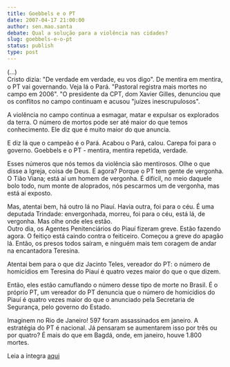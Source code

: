 ```yaml
---
title: Goebbels e o PT
date: 2007-04-17 21:00:00
author: sen.mao.santa
debate: Qual a solução para a violência nas cidades?
slug: goebbels-e-o-pt
status: publish 
type: post
---
```


  
(...)  
Cristo dizia: "De verdade em verdade, eu vos digo". De mentira em mentira, o PT vai governando. Veja lá o Pará. "Pastoral registra mais mortes no campo em 2006". "O presidente da CPT, dom Xavier Gilles, denunciou que os conflitos no campo continuam e acusou "juízes inescrupulosos".  
  
A violência no campo continua a esmagar, matar e expulsar os explorados da terra. O número de mortos pode ser até maior do que temos conhecimento. Ele diz que é muito maior do que anuncia.  
  
E diz lá que o campeão é o Pará. Acabou o Pará, calou. Carepa foi para o governo. Goebbels e o PT - mentira, mentira repetida, verdade.  
  
Esses números que nós temos da violência são mentirosos. Olhe o que disse a Igreja, coisa de Deus. E agora? Porque o PT tem gente de vergonha. O Tião Viana; está aí um homem de vergonha. É difícil, no meio daquele bolo todo, num monte de aloprados, nós pescarmos um de vergonha, mas está aí exposto.  
  
Mas, atentai bem, há outro lá no Piauí. Havia outra, foi para o céu. É uma deputada Trindade: envergonhada, morreu, foi para o céu, está lá, de vergonha. Mas olhe onde eles estão.   
Outro dia, os Agentes Penitenciários do Piauí fizeram greve. Estão fazendo agora. O feitiço está caindo contra o feiticeiro. Começou a greve do apagão lá. Então, os presos todos saíram, e ninguém mais tem coragem de andar na encantadora Teresina.  
  
Atentai bem para o que diz Jacinto Teles, vereador do PT: o número de homicídios em Teresina do Piauí é quatro vezes maior do que o que dizem.   
  
Então, eles estão camuflando o número desse tipo de morte no Brasil. É o próprio PT, um vereador do PT denuncia que o número de homicídios do Piauí é quatro vezes maior do que o anunciado pela Secretaria de Segurança, pelo governo do Estado.  
  
Imaginem no Rio de Janeiro! 597 foram assassinados em janeiro. A estratégia do PT é nacional. Já pensaram se aumentarem isso por três ou por quatro? É mais do que em Bagdá, onde, em janeiro, houve 1.800 mortes.  
  
Leia a íntegra [aqui](http://www.senado.gov.br/sf/atividade/Plenario/sessao/disc/listaDisc.asp?s=048.1.53.O)

